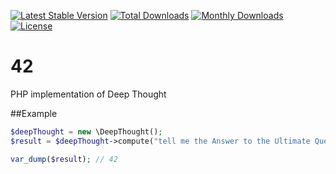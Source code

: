 [![Latest Stable Version](https://poser.pugx.org/nemo64/42/v/stable)](https://packagist.org/packages/nemo64/42)
[![Total Downloads](https://poser.pugx.org/nemo64/42/downloads)](https://packagist.org/packages/nemo64/42)
[![Monthly Downloads](https://poser.pugx.org/nemo64/42/d/monthly)](https://packagist.org/packages/nemo64/42)
[![License](https://poser.pugx.org/nemo64/42/license)](https://packagist.org/packages/nemo64/42)

# 42

PHP implementation of Deep Thought

##Example

```PHP
$deepThought = new \DeepThought();
$result = $deepThought->compute("tell me the Answer to the Ultimate Question of Life, The Universe, and Everything");

var_dump($result); // 42
```
